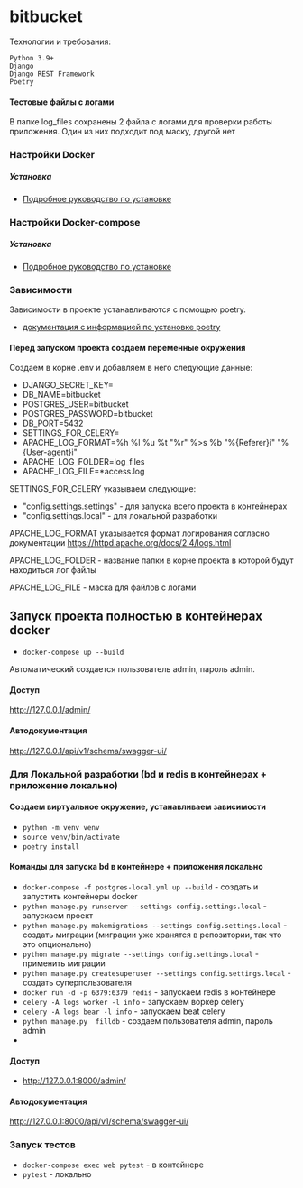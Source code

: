 # bitbucket

Технологии и требования:
```
Python 3.9+
Django
Django REST Framework
Poetry
```

#### Тестовые файлы с логами

В папке log_files сохранены 2 файла с логами для проверки работы приложения. 
Один из них подходит под маску, другой нет

### Настройки Docker

##### Установка

* [Подробное руководство по установке](https://docs.docker.com/install/linux/docker-ce/ubuntu/)

### Настройки Docker-compose

##### Установка

* [Подробное руководство по установке](https://docs.docker.com/compose/install/)

### Зависимости

Зависимости в проекте устанавливаются с помощью poetry.
* [документация с информацией по установке poetry](https://python-poetry.org/docs/cli/)

#### Перед запуском проекта создаем переменные окружения
Создаем в корне .env и добавляем в него следующие данные:

* DJANGO_SECRET_KEY=
* DB_NAME=bitbucket
* POSTGRES_USER=bitbucket
* POSTGRES_PASSWORD=bitbucket
* DB_PORT=5432
* SETTINGS_FOR_CELERY=
* APACHE_LOG_FORMAT=%h %l %u %t \"%r\" %>s %b \"%{Referer}i\" \"%{User-agent}i\"
* APACHE_LOG_FOLDER=log_files
* APACHE_LOG_FILE=*access.log

SETTINGS_FOR_CELERY указываем следующие:
* "config.settings.settings" - для запуска всего проекта в контейнерах
* "config.settings.local" - для локальной разработки

APACHE_LOG_FORMAT указывается формат логирования согласно документации 
https://httpd.apache.org/docs/2.4/logs.html

APACHE_LOG_FOLDER - название папки в корне проекта в которой будут находиться 
лог файлы

APACHE_LOG_FILE - маска для файлов с логами

## Запуск проекта полностью в контейнерах docker

* `docker-compose up --build`

Автоматический создается пользователь admin, пароль admin.

#### Доступ

http://127.0.0.1/admin/

#### Автодокументация

http://127.0.0.1/api/v1/schema/swagger-ui/

### Для Локальной разработки (bd и redis в контейнерах + приложение локально)

#### Создаем виртуальное окружение, устанавливаем зависимости
* `python -m venv venv`
* `source venv/bin/activate`
* `poetry install`

#### Команды для запуска bd в контейнере + приложения локально

* `docker-compose -f postgres-local.yml up --build` - создать и запустить контейнеры docker
* `python manage.py runserver --settings config.settings.local` - запускаем 
  проект
* `python manage.py makemigrations --settings config.settings.local` - создать миграции (миграции уже хранятся в репозитории, так что это опционально)
* `python manage.py migrate --settings config.settings.local` - применить миграции
* `python manage.py createsuperuser --settings config.settings.local` - создать суперпользователя
* `docker run -d -p 6379:6379 redis` - запускаем redis в контейнере
* `celery -A logs worker -l info` - запускаем воркер celery
* `celery -A logs bear -l info` - запускаем beat celery
* `python manage.py  filldb` - создаем пользователя admin, пароль admin
* 
#### Доступ

* http://127.0.0.1:8000/admin/

#### Автодокументация

http://127.0.0.1:8000/api/v1/schema/swagger-ui/

### Запуск тестов 

* `docker-compose exec web pytest` - в контейнере
* `pytest` - локально
